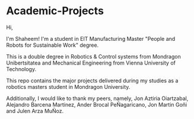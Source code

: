 # Academic-Projects

Hi, 

I'm Shaheem! I'm a student in EIT Manufacturing Master "People and Robots for Sustainable Work" degree.

This is a double degree in Robotics & Control systems from Mondragon Unibertsitatea and Mechanical Engineering from Vienna University of Technology.

This repo contains the major projects delivered during my studies as a robotics masters student in Mondragon University.

Additionally, I would like to thank my peers, namely, Jon Aztiria Oiartzabal, Alejandro Barcena Martinez, Ander Brocal PeÑagaricano, Jon Martin Goñi and Julen Arza MuÑoz.